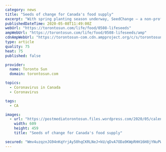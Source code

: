 ```yaml
---
category: news
title: "Seeds of change for Canada's food supply"
excerpt: "With spring planting season underway, SeedChange – a non-profit organization that works with farmers in Canada and around the world to save seeds and grow food sustainably – has"
publishedDateTime: 2020-05-08T11:49:00Z
webUrl: "https://torontosun.com/life/food/0508-lifeseeds"
ampWebUrl: "https://torontosun.com/life/food/0508-lifeseeds/amp"
cdnAmpWebUrl: "https://torontosun-com.cdn.ampproject.org/c/s/torontosun.com/life/food/0508-lifeseeds/amp"
type: article
quality: 75
heat: 75
published: false

provider:
  name: Toronto Sun
  domain: torontosun.com

topics:
  - Coronavirus in Canada
  - Coronavirus

tags:
  - CA

images:
  - url: "https://postmediatorontosun.files.wordpress.com/2020/05/calendula-seeds-seedchange-packet-web-700x466-1-e1588873339150.jpg"
    width: 609
    height: 459
    title: "Seeds of change for Canada's food supply"

secured: "Wmv4uzqznJG94nKqYrjAy50hqCKRLNeJ+kU/qDvA7ODa9KWpRHH16H8jYNuPWTkJ1MfkAMn9Y/glLM2JDZRKxyh3fEZ9oTyqZ9ewhBsYYvBn6m7CJVVp4Tekxe6SRAlRuLDFptCHGz1i79fmDjH7+OF6s/qA31u0VwGpE8s5joJcQcWgeyFnKIZGpk/ryDr5PHflr2dZaath0S0sU9SBle1KH1mAXyKzb8Q/sZ5i9NFlpbD6CGAZ5PQUFUJlWxm9l5Jabvzdt5aRsHKkUwoPKkiI/QthSVltkdytMsmj1eHHX9FwZcd2gPGE6e9SP15N;Iz01ReNezGvBDsPp4iXwHQ=="
---
```


